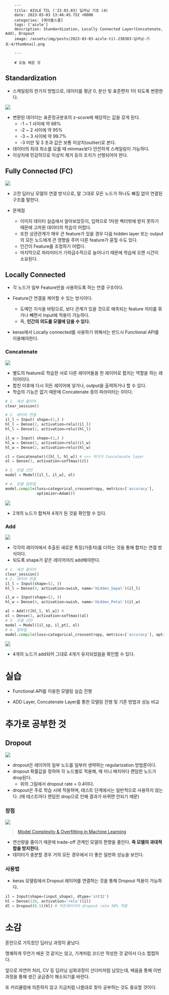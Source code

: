 

        ---
        title: AIVLE TIL ('23.03.03) 딥러닝 기초 (4)
        date: 2023-03-03 13:46:45.752 +0000
        categories: [에이블스쿨]
        tags: ['aivle']
        description: Standardization, Locally Connected Layer(Concatenate, Add), Dropout
        image: /assets/img/posts/2023-03-03-aivle-til-230303-딥러닝-기초-4/thumbnail.png
        
        ---

        # 오늘 배운 것

## Standardization

- 스케일링의 한가지 방법으로, 데이터를 평균 0, 분산 및 표준편차 1이 되도록 변환한다.

![](/assets/img/posts/2023-03-03-aivle-til-230303-딥러닝-기초-4/img0.png)

- 변환된 데이터는 표준정규분포의 z-score에 해당하는 값을 갖게 된다. 
    - -1 ~ 1 사이에 약 68%
    - -2 ~ 2 사이에 약 95%
    - -3 ~ 3 사이에 약 99.7%
    - -3 미만 및 3 초과 값은 보통 이상치(outlier)로 본다.
- 데이터의 최대 최소를 모를 때 minmax보다 안전하게 스케일링이 가능하다.
- 이상치에 민감하므로 이상치 제거 등의 조치가 선행되어야 한다.

## Fully Connected (FC)

![](/assets/img/posts/2023-03-03-aivle-til-230303-딥러닝-기초-4/img1.png)

- 고전 딥러닝 모델의 연결 방식으로, 말 그대로 모든 노드가 하나도 빠짐 없이 연결된 구조를 말한다.


- 문제점
    - 이미지 데이터 실습에서 알아보았듯이, 입력으로 1차원 벡터밖에 받지 못하기 때문에 고차원 데이터의 학습이 어렵다.
    - 또한 상관관계가 매우 큰 feature가 있을 경우 다음 hidden layer 또는 output의 모든 노드에게 큰 영향을 주어 다른 feature가 묻힐 수도 있다.
    - 인간이 Feature를 조정하기 어렵다.
    - 마지막으로 파라미터가 기하급수적으로 늘어나기 때문에 학습에 오랜 시간이 소요된다.
    
## Locally Connected

- 각 노드가 일부 Feature만을 사용하도록 하는 연결 구조이다.
- Feature간 연결을 제어할 수 있는 방식이다.
    - 도메인 지식을 바탕으로, 보다 관계가 있을 것으로 예측되는 feature 끼리를 묶거나 빼면서 Input에 적용이 가능하다.
    - 즉, **인간의 의도를 모델에 담을 수 있다.**


- keras에서 Locally connected를 사용하기 위해서는 반드시 Functional API를 이용해야한다.
    
### Concatenate

![](/assets/img/posts/2023-03-03-aivle-til-230303-딥러닝-기초-4/img2.png)

- 별도의 feature로 학습한 서로 다른 레이어들을 한 레이어로 합치는 역할을 하는 레이어이다.
- 합친 이후에 다시 히든 레이어에 넣거나, output을 출력하거나 할 수 있다.
- 학습의 기능은 없기 때문에 Concatenate 층의 파라미터는 0이다.

```python
# 1. 세션 클리어
clear_session()

# 2. 레이어 연결
il_l = Input( shape=(2,) )
hl_l = Dense(2, activation=relu)(il_l)
hl_l = Dense(2, activation=relu)(hl_l)

il_w = Input( shape=(2,) )
hl_w = Dense(2, activation=relu)(il_w)
hl_w = Dense(2, activation=relu)(hl_w)

cl = Concatenate()([hl_l, hl_w]) # <<< 여기가 Concatenate layer
ol = Dense(3, activation=softmax)(cl)

# 3. 모델 선언
model = Model([il_l, il_w], ol)

# 4. 모델 컴파일
model.compile(loss=categorical_crossentropy, metrics=['accuracy'],
              optimizer=Adam())
```

![](/assets/img/posts/2023-03-03-aivle-til-230303-딥러닝-기초-4/img3.png)

- 2개의 노드가 합쳐져 4개가 된 것을 확인할 수 있다.

### Add

![](/assets/img/posts/2023-03-03-aivle-til-230303-딥러닝-기초-4/img4.png)

- 각각의 레이어에서 추출된 새로운 특징(가중치)를 더하는 것을 통해 합치는 연결 방식이다.
- 되도록 shape가 같은 레이어끼리 add해야한다.

```python
# 1. 세션 클리어
clear_session()
# 2. 레이어 연결
il_l = Input(shape=(2, ))
hl_l = Dense(4, activation=swish, name='Hidden_Sepal')(il_l)

il_w = Input(shape=(2, ))
hl_w = Dense(4, activation=swish, name='Hidden_Petal')(il_w)

al = Add()([hl_l, hl_w]) #
ol = Dense(3, activation=softmax)(al)
# 3. 모델 선언
model = Model([il_sp, il_pt], ol)
# 4. 컴파일
model.compile(loss=categorical_crossentropy, metrics=['accuracy'], optimizer=Adam())
```

![](/assets/img/posts/2023-03-03-aivle-til-230303-딥러닝-기초-4/img5.png)

- 4개의 노드가 add되어 그대로 4개가 유지되었음을 확인할 수 있다.

# 실습

- Functional API를 이용한 모델링 실습 진행

- ADD Layer, Concatenate Layer를 통한 모델링 진행 및 기존 방법과 성능 비교

# 추가로 공부한 것

## Dropout

![](/assets/img/posts/2023-03-03-aivle-til-230303-딥러닝-기초-4/img6.png)

- dropout은 레이어의 일부 노드를 일부러 생략하는 regularization 방법론이다.
- dropout 확률값을 정하여 각 노드별로 적용해, 매 미니 배치마다 랜덤한 노드가 drop된다.
    - 위의 그림에서 dropout rate = 0.4이다.
- dropout은 주로 학습 시에 적용하며, 테스트 단계에서는 일반적으로 사용하지 않는다. (매 테스트마다 랜덤한 drop으로 인해 결과가 바뀌면 안되기 때문)

### 장점

![](/assets/img/posts/2023-03-03-aivle-til-230303-딥러닝-기초-4/img7.png)
> [Model Complexity & Overfitting in Machine Learning](https://vitalflux.com/model-complexity-overfitting-in-machine-learning/)


- 연산량을 줄이기 때문에 trade-off 관계인 모델의 편향을 줄인다.
**즉 모델의 과대적합을 방지한다.**
- 데이터가 충분할 경우 거의 모든 경우에서 더 좋은 일반화 성능을 보인다.

### 사용법

- keras 모델링에서 Dropout 레이어를 연결하는 것을 통해 Dropout 적용이 가능하다.

```python
il = Input(shape=(input_shape), dtype='int32')
hl = Dense(128, activation='relu')(il)
dl = Dropout(0.5)(hl) # 히든레이이어 dropout rate 50% 적용
```

# 소감

혼란으로 가득찼던 딥러닝 과정이 끝났다.

명쾌하게 무언가 배운 것 같지는 않고, 기계처럼 코드만 작성한 것 같아서 다소 찝찝하다.

앞으로 자연어 처리, CV 등 딥러닝 심화과정이 산더미처럼 남았는데, 배움을 통해 이번 과정을 통해 생긴 궁금증이 해소되기를 바란다.

또 커리큘럼에 의존하지 않고 지금처럼 나름대로 찾아 공부하는 것도 중요할 것이다.

        